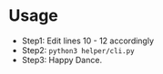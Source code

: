 # Usage

- Step1: Edit lines 10 - 12 accordingly
- Step2: `python3 helper/cli.py`
- Step3: Happy Dance.